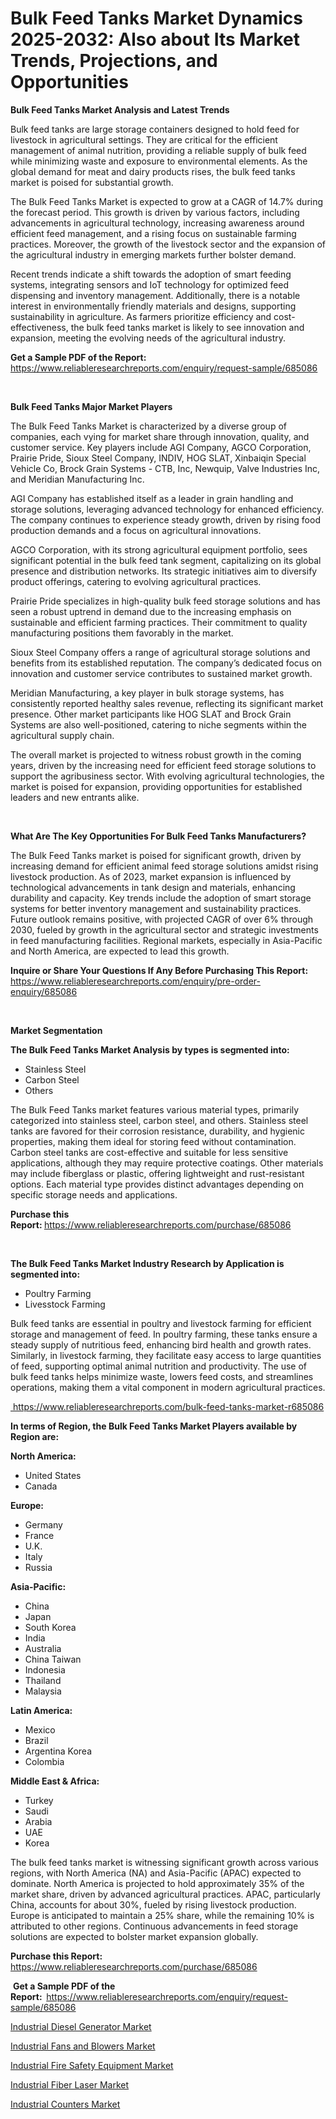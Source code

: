 <p><h1>Bulk Feed Tanks Market Dynamics 2025-2032: Also about Its Market Trends, Projections, and Opportunities</h1></p><p><strong>Bulk Feed Tanks Market Analysis and Latest Trends</strong></p>
<p><p>Bulk feed tanks are large storage containers designed to hold feed for livestock in agricultural settings. They are critical for the efficient management of animal nutrition, providing a reliable supply of bulk feed while minimizing waste and exposure to environmental elements. As the global demand for meat and dairy products rises, the bulk feed tanks market is poised for substantial growth.</p><p>The Bulk Feed Tanks Market is expected to grow at a CAGR of 14.7% during the forecast period. This growth is driven by various factors, including advancements in agricultural technology, increasing awareness around efficient feed management, and a rising focus on sustainable farming practices. Moreover, the growth of the livestock sector and the expansion of the agricultural industry in emerging markets further bolster demand.</p><p>Recent trends indicate a shift towards the adoption of smart feeding systems, integrating sensors and IoT technology for optimized feed dispensing and inventory management. Additionally, there is a notable interest in environmentally friendly materials and designs, supporting sustainability in agriculture. As farmers prioritize efficiency and cost-effectiveness, the bulk feed tanks market is likely to see innovation and expansion, meeting the evolving needs of the agricultural industry.</p></p>
<p><strong>Get a Sample PDF of the Report:&nbsp;</strong> <a href="https://www.reliableresearchreports.com/enquiry/request-sample/685086?utm_campaign=112&utm_medium=2&utm_source=Github&utm_content=ia&utm_term=10042025&utm_id=bulk-feed-tanks">https://www.reliableresearchreports.com/enquiry/request-sample/685086</a></p>
<p>&nbsp;</p>
<p><strong>Bulk Feed Tanks Major Market Players</strong></p>
<p><p>The Bulk Feed Tanks Market is characterized by a diverse group of companies, each vying for market share through innovation, quality, and customer service. Key players include AGI Company, AGCO Corporation, Prairie Pride, Sioux Steel Company, INDIV, HOG SLAT, Xinbaiqin Special Vehicle Co, Brock Grain Systems - CTB, Inc, Newquip, Valve Industries Inc, and Meridian Manufacturing Inc.</p><p>AGI Company has established itself as a leader in grain handling and storage solutions, leveraging advanced technology for enhanced efficiency. The company continues to experience steady growth, driven by rising food production demands and a focus on agricultural innovations.</p><p>AGCO Corporation, with its strong agricultural equipment portfolio, sees significant potential in the bulk feed tank segment, capitalizing on its global presence and distribution networks. Its strategic initiatives aim to diversify product offerings, catering to evolving agricultural practices.</p><p>Prairie Pride specializes in high-quality bulk feed storage solutions and has seen a robust uptrend in demand due to the increasing emphasis on sustainable and efficient farming practices. Their commitment to quality manufacturing positions them favorably in the market.</p><p>Sioux Steel Company offers a range of agricultural storage solutions and benefits from its established reputation. The company’s dedicated focus on innovation and customer service contributes to sustained market growth.</p><p>Meridian Manufacturing, a key player in bulk storage systems, has consistently reported healthy sales revenue, reflecting its significant market presence. Other market participants like HOG SLAT and Brock Grain Systems are also well-positioned, catering to niche segments within the agricultural supply chain.</p><p>The overall market is projected to witness robust growth in the coming years, driven by the increasing need for efficient feed storage solutions to support the agribusiness sector. With evolving agricultural technologies, the market is poised for expansion, providing opportunities for established leaders and new entrants alike.</p></p>
<p>&nbsp;</p>
<p><strong>What Are The Key Opportunities For Bulk Feed Tanks Manufacturers?</strong></p>
<p><p>The Bulk Feed Tanks market is poised for significant growth, driven by increasing demand for efficient animal feed storage solutions amidst rising livestock production. As of 2023, market expansion is influenced by technological advancements in tank design and materials, enhancing durability and capacity. Key trends include the adoption of smart storage systems for better inventory management and sustainability practices. Future outlook remains positive, with projected CAGR of over 6% through 2030, fueled by growth in the agricultural sector and strategic investments in feed manufacturing facilities. Regional markets, especially in Asia-Pacific and North America, are expected to lead this growth.</p></p>
<p><strong>Inquire or Share Your Questions If Any Before Purchasing This Report:</strong> <a href="https://www.reliableresearchreports.com/enquiry/pre-order-enquiry/685086?utm_campaign=112&utm_medium=2&utm_source=Github&utm_content=ia&utm_term=10042025&utm_id=bulk-feed-tanks">https://www.reliableresearchreports.com/enquiry/pre-order-enquiry/685086</a></p>
<p>&nbsp;</p>
<p><strong>Market Segmentation</strong></p>
<p><strong>The Bulk Feed Tanks Market Analysis by types is segmented into:</strong></p>
<p><ul><li>Stainless Steel</li><li>Carbon Steel</li><li>Others</li></ul></p>
<p><p>The Bulk Feed Tanks market features various material types, primarily categorized into stainless steel, carbon steel, and others. Stainless steel tanks are favored for their corrosion resistance, durability, and hygienic properties, making them ideal for storing feed without contamination. Carbon steel tanks are cost-effective and suitable for less sensitive applications, although they may require protective coatings. Other materials may include fiberglass or plastic, offering lightweight and rust-resistant options. Each material type provides distinct advantages depending on specific storage needs and applications.</p></p>
<p><strong>Purchase this Report:&nbsp;</strong><a href="https://www.reliableresearchreports.com/purchase/685086?utm_campaign=112&utm_medium=2&utm_source=Github&utm_content=ia&utm_term=10042025&utm_id=bulk-feed-tanks">https://www.reliableresearchreports.com/purchase/685086</a></p>
<p>&nbsp;</p>
<p><strong>The Bulk Feed Tanks Market Industry Research by Application is segmented into:</strong></p>
<p><ul><li>Poultry Farming</li><li>Livesstock Farming</li></ul></p>
<p><p>Bulk feed tanks are essential in poultry and livestock farming for efficient storage and management of feed. In poultry farming, these tanks ensure a steady supply of nutritious feed, enhancing bird health and growth rates. Similarly, in livestock farming, they facilitate easy access to large quantities of feed, supporting optimal animal nutrition and productivity. The use of bulk feed tanks helps minimize waste, lowers feed costs, and streamlines operations, making them a vital component in modern agricultural practices.</p></p>
<p><a href="https://www.reliableresearchreports.com/bulk-feed-tanks-market-r685086?utm_campaign=112&utm_medium=2&utm_source=Github&utm_content=ia&utm_term=10042025&utm_id=bulk-feed-tanks">&nbsp;https://www.reliableresearchreports.com/bulk-feed-tanks-market-r685086</a></p>
<p><strong>In terms of Region, the Bulk Feed Tanks Market Players available by Region are:</strong></p>
<p>
    <p> <strong> North America: </strong>
        <ul>
            <li>United States</li>
            <li>Canada</li>
        </ul>
        </p> 
    <p> <strong> Europe: </strong>
        <ul>
            <li>Germany</li>
            <li>France</li>
            <li>U.K.</li>
            <li>Italy</li>
            <li>Russia</li>
        </ul>
        </p> 
    <p> <strong> Asia-Pacific: </strong>
        <ul>
            <li>China</li>
            <li>Japan</li>
            <li>South Korea</li>
            <li>India</li>
            <li>Australia</li>
            <li>China Taiwan</li>
            <li>Indonesia</li>
            <li>Thailand</li>
            <li>Malaysia</li>
        </ul>
        </p> 
    <p> <strong> Latin America: </strong>
        <ul>
            <li>Mexico</li>
            <li>Brazil</li>
            <li>Argentina Korea</li>
            <li>Colombia</li>
        </ul>
        </p> 
    <p> <strong> Middle East & Africa: </strong>
        <ul>
            <li>Turkey</li>
            <li>Saudi</li>
            <li>Arabia</li>
            <li>UAE</li>
            <li>Korea</li>
        </ul>
    </p>
    </p>
<p><p>The bulk feed tanks market is witnessing significant growth across various regions, with North America (NA) and Asia-Pacific (APAC) expected to dominate. North America is projected to hold approximately 35% of the market share, driven by advanced agricultural practices. APAC, particularly China, accounts for about 30%, fueled by rising livestock production. Europe is anticipated to maintain a 25% share, while the remaining 10% is attributed to other regions. Continuous advancements in feed storage solutions are expected to bolster market expansion globally.</p></p>
<p><strong>Purchase this Report: </strong><a href="https://www.reliableresearchreports.com/purchase/685086?utm_campaign=112&utm_medium=2&utm_source=Github&utm_content=ia&utm_term=10042025&utm_id=bulk-feed-tanks">https://www.reliableresearchreports.com/purchase/685086</a></p>
<p>&nbsp;<strong>Get a Sample PDF of the Report:&nbsp;&nbsp;</strong><a href="https://www.reliableresearchreports.com/enquiry/request-sample/685086?utm_campaign=112&utm_medium=2&utm_source=Github&utm_content=ia&utm_term=10042025&utm_id=bulk-feed-tanks">https://www.reliableresearchreports.com/enquiry/request-sample/685086</a></p>
<p><strong></strong></p>
<p><p><a href="https://github.com/hiwatchucuy/Market-Research-Report-List-1/blob/main/industrial-diesel-generator-market.md?utm_campaign=112&utm_medium=2&utm_source=Github&utm_content=ia&utm_term=10042025&utm_id=bulk-feed-tanks">Industrial Diesel Generator Market</a></p><p><a href="https://github.com/ftnlewins/Market-Research-Report-List-1/blob/main/industrial-fans-and-blowers-market.md?utm_campaign=112&utm_medium=2&utm_source=Github&utm_content=ia&utm_term=10042025&utm_id=bulk-feed-tanks">Industrial Fans and Blowers Market</a></p><p><a href="https://github.com/rempemelon5k/Market-Research-Report-List-1/blob/main/industrial-fire-safety-equipment-market.md?utm_campaign=112&utm_medium=2&utm_source=Github&utm_content=ia&utm_term=10042025&utm_id=bulk-feed-tanks">Industrial Fire Safety Equipment Market</a></p><p><a href="https://github.com/idranalexie/Market-Research-Report-List-1/blob/main/industrial-fiber-laser-market.md?utm_campaign=112&utm_medium=2&utm_source=Github&utm_content=ia&utm_term=10042025&utm_id=bulk-feed-tanks">Industrial Fiber Laser Market</a></p><p><a href="https://github.com/tyreinhssan/Market-Research-Report-List-1/blob/main/industrial-counters-market.md?utm_campaign=112&utm_medium=2&utm_source=Github&utm_content=ia&utm_term=10042025&utm_id=bulk-feed-tanks">Industrial Counters Market</a></p></p>